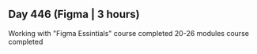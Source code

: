 ## Day 446 (Figma | 3 hours)

Working with "Figma Essintials" course
completed 20-26 modules
course completed

